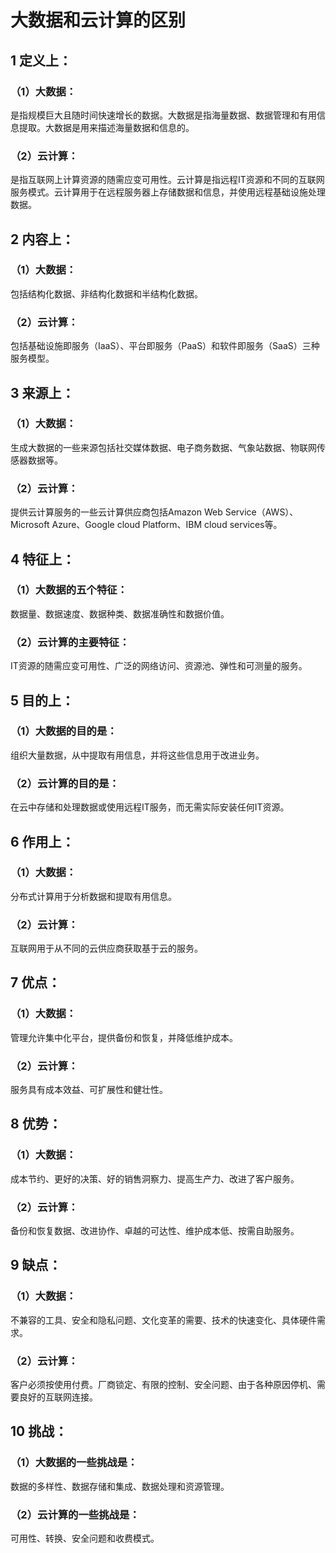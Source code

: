 # 大数据和云计算的区别

## 1 定义上：
### （1）大数据：
是指规模巨大且随时间快速增长的数据。大数据是指海量数据、数据管理和有用信息提取。大数据是用来描述海量数据和信息的。
### （2）云计算：
是指互联网上计算资源的随需应变可用性。云计算是指远程IT资源和不同的互联网服务模式。云计算用于在远程服务器上存储数据和信息，并使用远程基础设施处理数据。

## 2 内容上：
### （1）大数据：
包括结构化数据、非结构化数据和半结构化数据。
### （2）云计算：
包括基础设施即服务（IaaS）、平台即服务（PaaS）和软件即服务（SaaS）三种服务模型。

## 3 来源上：
### （1）大数据：
生成大数据的一些来源包括社交媒体数据、电子商务数据、气象站数据、物联网传感器数据等。
### （2）云计算：
提供云计算服务的一些云计算供应商包括Amazon Web Service（AWS）、Microsoft Azure、Google cloud Platform、IBM cloud services等。

## 4 特征上：
### （1）大数据的五个特征：
数据量、数据速度、数据种类、数据准确性和数据价值。
### （2）云计算的主要特征：
IT资源的随需应变可用性、广泛的网络访问、资源池、弹性和可测量的服务。

## 5 目的上：
### （1）大数据的目的是：
组织大量数据，从中提取有用信息，并将这些信息用于改进业务。
### （2）云计算的目的是：
在云中存储和处理数据或使用远程IT服务，而无需实际安装任何IT资源。

## 6 作用上：
### （1）大数据：
分布式计算用于分析数据和提取有用信息。
### （2）云计算：
互联网用于从不同的云供应商获取基于云的服务。

## 7 优点：
### （1）大数据：
管理允许集中化平台，提供备份和恢复，并降低维护成本。
### （2）云计算：
服务具有成本效益、可扩展性和健壮性。

## 8 优势：
### （1）大数据：
成本节约、更好的决策、好的销售洞察力、提高生产力、改进了客户服务。
### （2）云计算：
备份和恢复数据、改进协作、卓越的可达性、维护成本低、按需自助服务。

## 9 缺点：
### （1）大数据：
不兼容的工具、安全和隐私问题、文化变革的需要、技术的快速变化、具体硬件需求。
### （2）云计算：
客户必须按使用付费。厂商锁定、有限的控制、安全问题、由于各种原因停机、需要良好的互联网连接。

## 10 挑战：
### （1）大数据的一些挑战是：
数据的多样性、数据存储和集成、数据处理和资源管理。
### （2）云计算的一些挑战是：
可用性、转换、安全问题和收费模式。


 
